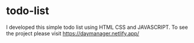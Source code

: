 # todo-list
I developed this simple todo list using HTML CSS and  JAVASCRIPT. To see the project please visit https://daymanager.netlify.app/
